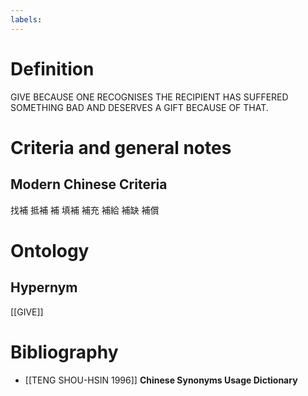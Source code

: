 ```yaml
---
labels: 
---
```


# Definition
GIVE BECAUSE ONE RECOGNISES THE RECIPIENT HAS SUFFERED SOMETHING BAD AND DESERVES A GIFT BECAUSE OF THAT.
# Criteria and general notes
## Modern Chinese Criteria
找補
抵補
補
填補
補充
補給
補缺
補償
# Ontology

## Hypernym
[[GIVE]]
# Bibliography
- [[TENG SHOU-HSIN 1996]]
**Chinese Synonyms Usage Dictionary** 
